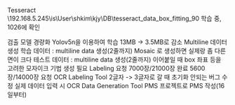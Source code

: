 Tesseract
\\192.168.5.245\is\User\shkim\kjy\DB\tesseract_data_box_fitting_90
학습 중, 1026에 확인

검출 모델
	경량화
		Yolov5n을 이용하여 학습
			13MB -> 	3.5MB로 감소
	Multiline 데이터 생성
		학습 데이터 : multiline data 생성(2줄까지)
			Mosaic 로 생성하면 실제랑 좀 다른 면이 크다
		테스트 데이터 : multiline data 생성(2줄까지)
			이어붙일 때 box 좌표 등을 고려한 모자이크 기법 생성 필요
Labeling 요청
	7000장/21000장 완료
	5600장/14000장 요청
OCR Labeling Tool
	2글자 -> 3글자로 갈 때 초기화 안되는 버그 수정
	실제 데이터 입력 시 
OCR Data Generation Tool
PMS
	프로젝트로 PMS 작성(16일부터)